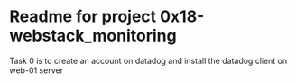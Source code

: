 # Readme for project 0x18-webstack_monitoring

Task 0 is to create an account on datadog and install the datadog client
on web-01 server  
